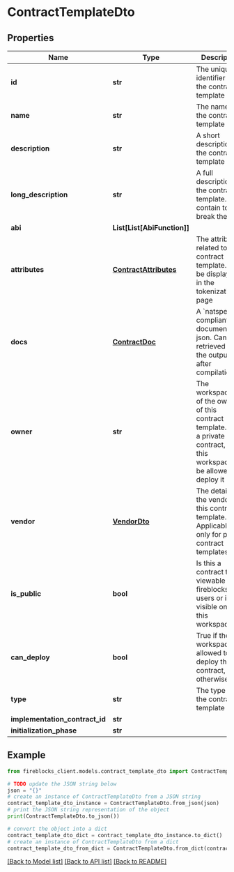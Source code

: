 # ContractTemplateDto


## Properties

Name | Type | Description | Notes
------------ | ------------- | ------------- | -------------
**id** | **str** | The unique identifier of the contract template | 
**name** | **str** | The name of the contract template | 
**description** | **str** | A short description of the contract template | 
**long_description** | **str** | A full description of the contract template. May contain   to break the lines | [optional] 
**abi** | **List[List[AbiFunction]]** |  | 
**attributes** | [**ContractAttributes**](ContractAttributes.md) | The attributes related to this contract template. It will be displayed in the tokenization page | [optional] 
**docs** | [**ContractDoc**](ContractDoc.md) | A &#x60;natspec&#x60; compliant documentation json. Can be retrieved from the output json after compilation | [optional] 
**owner** | **str** | The workspace id of the owner of this contract template. If it&#39;s a private contract, only this workspace will be allowed to deploy it | [optional] 
**vendor** | [**VendorDto**](VendorDto.md) | The details of the vendor of this contract template. Applicable only for public contract templates | [optional] 
**is_public** | **bool** | Is this a contract that is viewable by all fireblocks&#39;s users or is it visible only for this workspace | 
**can_deploy** | **bool** | True if the workspace allowed to deploy this contract, false otherwise | [optional] 
**type** | **str** | The type of the contract template | [optional] 
**implementation_contract_id** | **str** |  | [optional] 
**initialization_phase** | **str** |  | 

## Example

```python
from fireblocks_client.models.contract_template_dto import ContractTemplateDto

# TODO update the JSON string below
json = "{}"
# create an instance of ContractTemplateDto from a JSON string
contract_template_dto_instance = ContractTemplateDto.from_json(json)
# print the JSON string representation of the object
print(ContractTemplateDto.to_json())

# convert the object into a dict
contract_template_dto_dict = contract_template_dto_instance.to_dict()
# create an instance of ContractTemplateDto from a dict
contract_template_dto_from_dict = ContractTemplateDto.from_dict(contract_template_dto_dict)
```
[[Back to Model list]](../README.md#documentation-for-models) [[Back to API list]](../README.md#documentation-for-api-endpoints) [[Back to README]](../README.md)


